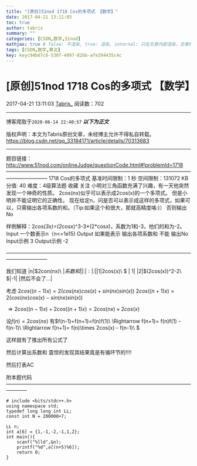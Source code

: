 ```yaml
---
title: "[原创]51nod 1718 Cos的多项式 【数学】"
date: 2017-04-21 13:11:03
toc: true
author: tabris
summary: ""
categories: [CSDN,数学,51nod]
mathjax: true # false: 不渲染, true: 渲染, internal: 只在文章内部渲染，文章列表中不渲染
tags: [CSDN,数学,算法]
key: keyc94b67c6-530f-4997-82bb-afe394435c4c
---
```


# [原创]51nod 1718 Cos的多项式 【数学】

2017-04-21 13:11:03  [Tabris_](https://me.csdn.net/qq_33184171) 阅读数：702

---

博客爬取于`2020-06-14 22:40:57`
***以下为正文***

版权声明：本文为Tabris原创文章，未经博主允许不得私自转载。
https://blog.csdn.net/qq_33184171/article/details/70313683

<!-- more -->

---

题目链接：http://www.51nod.com/onlineJudge/questionCode.html#!problemId=1718
————————————————————————————————————————————
1718 Cos的多项式
基准时间限制：1 秒 空间限制：131072 KB 分值: 40 难度：4级算法题 收藏  关注
小明对三角函数充满了兴趣，有一天他突然发现一个神奇的性质。
2cos(nx)似乎可以表示成2cos(x)的一个多项式。
但是小明并不能证明它的正确性。
现在给定n，问是否可以表示成这样的多项式，如果可以，只需输出各项系数的和。（Tip:如果这个和很大，那就高精度咯:)）
否则输出No

样例解释：2*cos(3x)=(2*cosx)^3-3*(2*cosx)，系数为1和-3，他们的和为-2。
Input
一个数表示n（n<=1e15)
Output
如果能表示 输出各项系数和
不能 输出No
Input示例
3
Output示例
-2

————————————————————————————————————————————

我们知道
|n|$2con(nx)\ $|系数和|
|:|:|:|
|1|$2cos(x)\ $ | 1|
|2|$(2cos(x))^2-2\ $|-1|
|然后不会了...|

考虑
$2cos((n-1)x) = 2(cos(nx)cos(x)+sin(nx)sin(x) )$
$2cos((n+1)x) = 2(cos(nx)cos(x)-sin(nx)sin(x) )$

$\Rightarrow 2cos((n-1)x)+2cos((n+1)x) = 2cos(nx)\times 2cos(x)$

设$f(n) = 2cos(nx)$
有$f(n-1)+f(n+1)=f(n)f(1)\\ \Rightarrow f(n+1)= f(n)f(1) - f(n-1)\\ \Rightarrow f(n+1)= f(n)\times 2cos(x) - f(n-1)\ $

这样就有了推出所有公式了 

然后计算出系数和 震惊的发现其结果竟是有循环节的!!!!

然后打表AC


附本题代码
————————————————————————————————————————
```
# include <bits/stdc++.h>
using namespace std;
typedef long long int LL;
const int N = 200000+7;

LL n;
int a[6] = {1,-1,-2,-1,1,2};
int main(){
    scanf("%lld",&n);
    printf("%d",a[(n+5)%6]);
    return 0;
}

```

